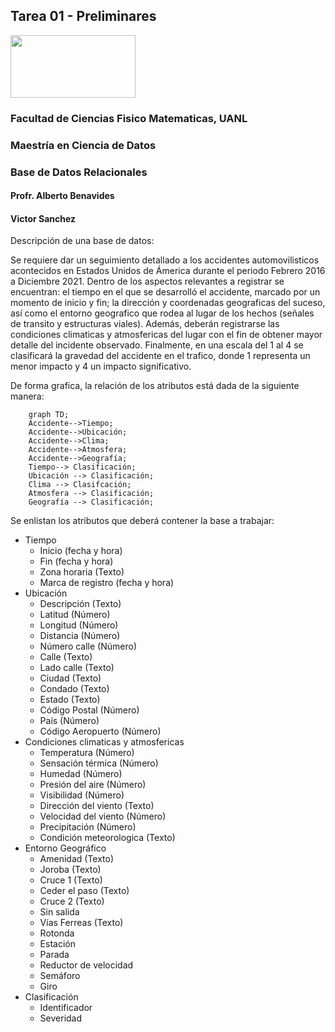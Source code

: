 ## **Tarea 01 - Preliminares**

<img src="https://upload.wikimedia.org/wikipedia/commons/9/90/Logo_de_la_UANL.svg"  width="200" height="100"> 

### Facultad de Ciencias Fisico Matematicas, UANL
### Maestría en Ciencia de Datos
### Base de Datos Relacionales

#### Profr. Alberto Benavides
#### Victor Sanchez

Descripción de una base de datos:  

Se requiere dar un seguimiento detallado a los accidentes automovilisticos acontecidos en Estados Unidos de Ámerica durante el periodo Febrero 2016 a Diciembre 2021. Dentro de los aspectos relevantes a registrar se encuentran: el tiempo en el que se desarrolló el accidente, marcado por un momento de inicio y fin; la dirección y coordenadas geograficas del suceso, así como el entorno geografico que rodea al lugar de los hechos (señales de transito y estructuras viales). Además, deberán registrarse las condiciones climaticas y atmosfericas del lugar con el fin de obtener mayor detalle del incidente observado. Finalmente, en una escala del 1 al 4 se clasificará la gravedad del accidente en el trafico, donde 1 representa un menor impacto y 4 un impacto significativo.

De forma grafica, la relación de los atributos está dada de la siguiente manera:

```mermaid
    graph TD;
    Accidente-->Tiempo;
    Accidente-->Ubicación; 
    Accidente-->Clima;
    Accidente-->Atmosfera;
    Accidente-->Geografía;
    Tiempo--> Clasificación;
    Ubicación --> Clasificación;
    Clima --> Clasifcación;
    Atmosfera --> Clasificación;
    Geografía --> Clasificación;
```

Se enlistan los atributos que deberá contener la base a trabajar:

- Tiempo
    - Inicio (fecha y hora)
    - Fin (fecha y hora)
    - Zona horaria (Texto)
    - Marca de registro (fecha y hora)
- Ubicación 
    - Descripción (Texto)
    - Latitud (Número)
    - Longitud (Número)
    - Distancia (Número)
    - Número calle (Número)
    - Calle (Texto)
    - Lado calle (Texto)
    - Ciudad (Texto)
    - Condado (Texto)
    - Estado (Texto)
    - Código Postal (Número)
    - País (Número)
    - Código Aeropuerto (Número)
- Condiciones climaticas y atmosfericas
    - Temperatura (Número)
    - Sensación térmica (Número)
    - Humedad (Número)
    - Presión del aire (Número)
    - Visibilidad (Número)
    - Dirección del viento (Texto)
    - Velocidad del viento (Número)
    - Precipitación (Número)
    - Condición meteorologica (Texto)
- Entorno Geográfico
    - Amenidad (Texto)
    - Joroba (Texto)
    - Cruce 1 (Texto)
    - Ceder el paso (Texto)
    - Cruce 2 (Texto)
    - Sin salida 
    - Vías Ferreas (Texto)
    - Rotonda
    - Estación
    - Parada
    - Reductor de velocidad 
    - Semáforo
    - Giro
- Clasificación
    - Identificador
    - Severidad


